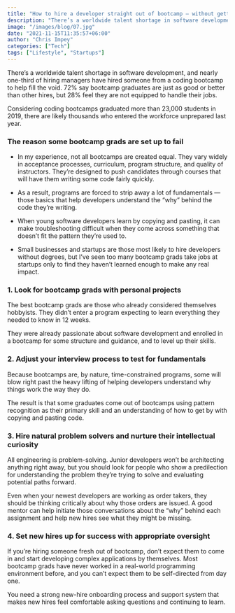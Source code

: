 ```yaml
---
title: "How to hire a developer straight out of bootcamp — without getting burned"
description: "There’s a worldwide talent shortage in software development, and nearly one-third of hiring managers have hired someone from a coding bootcamp to help fill the void. 72% say bootcamp graduates are just as good or better than other hires, but 28% feel they are not equipped to handle their jobs."
image: "/images/blog/07.jpg"
date: "2021-11-15T11:35:57+06:00"
author: "Chris Impey"
categories: ["Tech"]
tags: ["Lifestyle", "Startups"]
---
```


There’s a worldwide talent shortage in software development, and nearly one-third of hiring managers have hired someone from a coding bootcamp to help fill the void. 72% say bootcamp graduates are just as good or better than other hires, but 28% feel they are not equipped to handle their jobs.

Considering coding bootcamps graduated more than 23,000 students in 2019, there are likely thousands who entered the workforce unprepared last year.

### The reason some bootcamp grads are set up to fail
* In my experience, not all bootcamps are created equal. They vary widely in acceptance processes, curriculum, program structure, and quality of instructors. They’re designed to push candidates through courses that will have them writing some code fairly quickly.

* As a result, programs are forced to strip away a lot of fundamentals — those basics that help developers understand the “why” behind the code they’re writing.

* When young software developers learn by copying and pasting, it can make troubleshooting difficult when they come across something that doesn’t fit the pattern they’re used to.

* Small businesses and startups are those most likely to hire developers without degrees, but I’ve seen too many bootcamp grads take jobs at startups only to find they haven’t learned enough to make any real impact.

### 1. Look for bootcamp grads with personal projects
The best bootcamp grads are those who already considered themselves hobbyists. They didn’t enter a program expecting to learn everything they needed to know in 12 weeks.

They were already passionate about software development and enrolled in a bootcamp for some structure and guidance, and to level up their skills.

### 2. Adjust your interview process to test for fundamentals
Because bootcamps are, by nature, time-constrained programs, some will blow right past the heavy lifting of helping developers understand why things work the way they do.

The result is that some graduates come out of bootcamps using pattern recognition as their primary skill and an understanding of how to get by with copying and pasting code.

### 3. Hire natural problem solvers and nurture their intellectual curiosity
All engineering is problem-solving. Junior developers won’t be architecting anything right away, but you should look for people who show a predilection for understanding the problem they’re trying to solve and evaluating potential paths forward.

Even when your newest developers are working as order takers, they should be thinking critically about why those orders are issued. A good mentor can help initiate those conversations about the “why” behind each assignment and help new hires see what they might be missing.

### 4. Set new hires up for success with appropriate oversight
If you’re hiring someone fresh out of bootcamp, don’t expect them to come in and start developing complex applications by themselves. Most bootcamp grads have never worked in a real-world programming environment before, and you can’t expect them to be self-directed from day one.

You need a strong new-hire onboarding process and support system that makes new hires feel comfortable asking questions and continuing to learn.